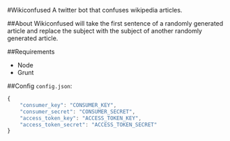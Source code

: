 #Wikiconfused
A twitter bot that confuses wikipedia articles.

##About
Wikiconfused will take the first sentence of a randomly generated article and replace the subject
with the subject of another randomly generated article.

##Requirements
*	Node
*	Grunt

##Config
`config.json`:
```javascript
{
	"consumer_key": "CONSUMER_KEY",
	"consumer_secret": "CONSUMER_SECRET",
	"access_token_key": "ACCESS_TOKEN_KEY",
	"access_token_secret": "ACCESS_TOKEN_SECRET"
}
